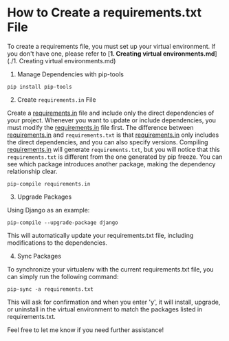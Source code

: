 # How to Create a requirements.txt File

To create a requirements file, you must set up your virtual environment. If you don't have one, please refer to [**1. Creating virtual environments.md**](./1. Creating virtual environments.md)

1. Manage Dependencies with pip-tools

```shell
pip install pip-tools
```

2. Create `requirements.in` File

Create a [requirements.in](../requirements.in) file and include only the direct dependencies of your project. Whenever you want to update or include dependencies, you must modify the [requirements.in](../requirements.in) file first. The difference between [requirements.in](../requirements.in) and `requirements.txt` is that [requirements.in](../requirements.in) only includes the direct dependencies, and you can also specify versions. Compiling [requirements.in](../requirements.in) will generate `requirements.txt`, but you will notice that this `requirements.txt` is different from the one generated by pip freeze. You can see which package introduces another package, making the dependency relationship clear.

```shell
pip-compile requirements.in
```

3. Upgrade Packages

Using Django as an example:

```shell
pip-compile --upgrade-package django
```

This will automatically update your requirements.txt file, including modifications to the dependencies.

4. Sync Packages

To synchronize your virtualenv with the current requirements.txt file, you can simply run the following command:

```shell
pip-sync -a requirements.txt
```

This will ask for confirmation and when you enter 'y', it will install, upgrade, or uninstall in the virtual environment to match the packages listed in requirements.txt.

Feel free to let me know if you need further assistance!